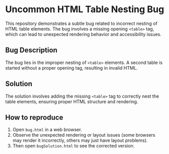 # Uncommon HTML Table Nesting Bug

This repository demonstrates a subtle bug related to incorrect nesting of HTML table elements.  The bug involves a missing opening `<table>` tag, which can lead to unexpected rendering behavior and accessibility issues.

## Bug Description

The bug lies in the improper nesting of `<table>` elements. A second table is started without a proper opening tag, resulting in invalid HTML.

## Solution

The solution involves adding the missing `<table>` tag to correctly nest the table elements, ensuring proper HTML structure and rendering.

## How to reproduce

1. Open `bug.html` in a web browser.
2. Observe the unexpected rendering or layout issues (some browsers may render it incorrectly, others may just have layout problems).
3. Then open `bugSolution.html` to see the corrected version.
